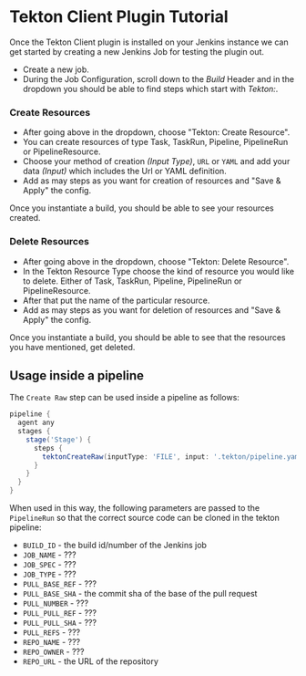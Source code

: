 # Tekton Client Plugin Tutorial

Once the Tekton Client plugin is installed on your Jenkins instance we can get started by creating a new Jenkins
Job for testing the plugin out.

- Create a new job.
- During the Job Configuration, scroll down to the _Build_ Header and in the dropdown you should be able to find steps which
start with _Tekton:_.

### Create Resources 

- After going above in the dropdown, choose "Tekton: Create Resource".
- You can create resources of type Task, TaskRun, Pipeline, PipelineRun or PipelineResource.
- Choose your method of creation _(Input Type)_, `URL` or `YAML` and add your data _(Input)_ which includes the Url or YAML definition.
- Add as may steps as you want for creation of resources and "Save & Apply" the config.

Once you instantiate a build, you should be able to see your resources created.

### Delete Resources

- After going above in the dropdown, choose "Tekton: Delete Resource".
- In the Tekton Resource Type choose the kind of resource you would like to delete. Either of Task, TaskRun, Pipeline, PipelineRun or PipelineResource.
- After that put the name of the particular resource.
- Add as may steps as you want for deletion of resources and "Save & Apply" the config.

Once you instantiate a build, you should be able to see that the resources you have mentioned, get deleted.

## Usage inside a pipeline

The `Create Raw` step can be used inside a pipeline as follows:

```groovy
pipeline {
  agent any
  stages {
    stage('Stage') {
      steps {
        tektonCreateRaw(inputType: 'FILE', input: '.tekton/pipeline.yaml')
      }
    }
  }
}
```

When used in this way, the following parameters are passed to the `PipelineRun` so that the correct source code can be cloned in the tekton pipeline:

* `BUILD_ID` - the build id/number of the Jenkins job
* `JOB_NAME` - ???
* `JOB_SPEC` - ???
* `JOB_TYPE` - ???
* `PULL_BASE_REF` - ???
* `PULL_BASE_SHA` - the commit sha of the base of the pull request 
* `PULL_NUMBER` - ???
* `PULL_PULL_REF` - ???
* `PULL_PULL_SHA` - ???
* `PULL_REFS` - ???
* `REPO_NAME` - ???
* `REPO_OWNER` - ???
* `REPO_URL` - the URL of the repository
